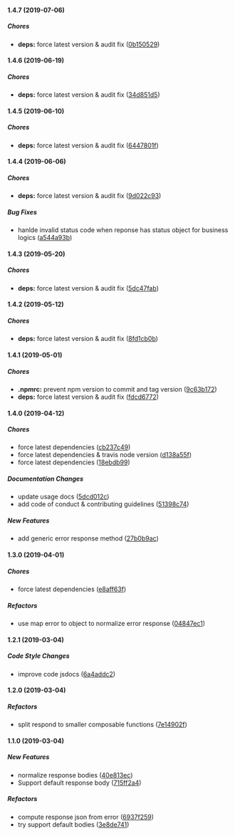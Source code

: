#### 1.4.7 (2019-07-06)

##### Chores

* **deps:**  force latest version & audit fix ([0b150529](https://github.com/lykmapipo/express-respond/commit/0b15052986a960affbbbb8ddcd969d8c51b1d77f))

#### 1.4.6 (2019-06-19)

##### Chores

* **deps:**  force latest version & audit fix ([34d851d5](https://github.com/lykmapipo/express-respond/commit/34d851d56e3913df6ec0001c0f28dced80ca9074))

#### 1.4.5 (2019-06-10)

##### Chores

* **deps:**  force latest version & audit fix ([6447801f](https://github.com/lykmapipo/express-respond/commit/6447801f6cac389a656b2a50f2d738f234b8b81b))

#### 1.4.4 (2019-06-06)

##### Chores

* **deps:**  force latest version & audit fix ([9d022c93](https://github.com/lykmapipo/express-respond/commit/9d022c939f6974f382e1e92b39ce09aacfc69ffa))

##### Bug Fixes

*  hanlde invalid status code when reponse has status object for business logics ([a544a93b](https://github.com/lykmapipo/express-respond/commit/a544a93b30d57edaecf3bc17bc449f3739e99fa4))

#### 1.4.3 (2019-05-20)

##### Chores

* **deps:**  force latest version & audit fix ([5dc47fab](https://github.com/lykmapipo/express-respond/commit/5dc47faba22760c239b2abac0c54ede24e74eea0))

#### 1.4.2 (2019-05-12)

##### Chores

* **deps:**  force latest version & audit fix ([8fd1cb0b](https://github.com/lykmapipo/express-respond/commit/8fd1cb0b6293b0a055bf928fd53efab53affb051))

#### 1.4.1 (2019-05-01)

##### Chores

* **.npmrc:**  prevent npm version to commit and tag version ([9c63b172](https://github.com/lykmapipo/express-respond/commit/9c63b172ac5eaf62969da68964b8c8276f1dda87))
* **deps:**  force latest version & audit fix ([fdcd6772](https://github.com/lykmapipo/express-respond/commit/fdcd67725701869f0df2bdaf605f633eada0e94e))

#### 1.4.0 (2019-04-12)

##### Chores

*  force latest dependencies ([cb237c49](https://github.com/lykmapipo/express-respond/commit/cb237c49f6d0ed8e28ef0e3f29785f738d3ebf76))
*  force latest dependencies & travis node version ([d138a55f](https://github.com/lykmapipo/express-respond/commit/d138a55fa2c2a9b55ff5b54a96a4d91c71dcedfc))
*  force latest dependencies ([18ebdb99](https://github.com/lykmapipo/express-respond/commit/18ebdb997d831515ffb14a5d2605482c61b64722))

##### Documentation Changes

*  update usage docs ([5dcd012c](https://github.com/lykmapipo/express-respond/commit/5dcd012c0cb9db91734b9cd227685bc26380b152))
*  add code of conduct & contributing guidelines ([51398c74](https://github.com/lykmapipo/express-respond/commit/51398c746f1e24ceeb024a4fa92ae40fcd9dd457))

##### New Features

*  add generic error response method ([27b0b9ac](https://github.com/lykmapipo/express-respond/commit/27b0b9aca13992b16e7d9f0d4afdc546636e7d8d))

#### 1.3.0 (2019-04-01)

##### Chores

*  force latest dependencies ([e8aff63f](https://github.com/lykmapipo/express-respond/commit/e8aff63ff3cc6b32f494f72539c65f1de0954120))

##### Refactors

*  use map error to object to normalize error response ([04847ec1](https://github.com/lykmapipo/express-respond/commit/04847ec17ced186fd193b36e9a6783e793d5207a))

#### 1.2.1 (2019-03-04)

##### Code Style Changes

*  improve code jsdocs ([6a4addc2](https://github.com/lykmapipo/express-respond/commit/6a4addc20b91513802f170a45be64b2d496ca868))

#### 1.2.0 (2019-03-04)

##### Refactors

*  split respond to smaller composable functions ([7e14902f](https://github.com/lykmapipo/express-respond/commit/7e14902f906d0818de82ccfd5a9c688b89b99ff9))

#### 1.1.0 (2019-03-04)

##### New Features

*  normalize response bodies ([40e813ec](https://github.com/lykmapipo/express-respond/commit/40e813ec2fb2e32e44e79846edcbc8c97a17a7dd))
*  Support default response body ([715ff2a4](https://github.com/lykmapipo/express-respond/commit/715ff2a46318dbcab8d778bed2c8dd98bcd6a7bc))

##### Refactors

*  compute response json from error ([6937f259](https://github.com/lykmapipo/express-respond/commit/6937f2598e478ff6eb63a77de9ebdd0c2d3b773b))
*  try support default bodies ([3e8de741](https://github.com/lykmapipo/express-respond/commit/3e8de741a73b7a6f785b4984f96327f9603fb7ce))

